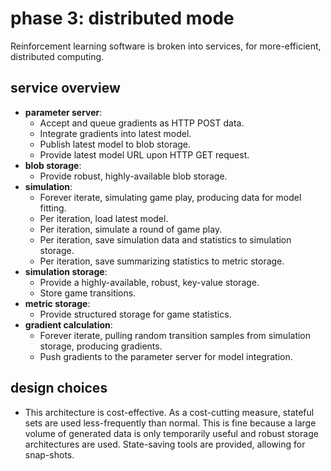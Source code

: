 # phase 3: distributed mode 

Reinforcement learning software is broken into services, for more-efficient, distributed computing. 

## service overview 

- **parameter server**: 
  - Accept and queue gradients as HTTP POST data. 
  - Integrate gradients into latest model. 
  - Publish latest model to blob storage. 
  - Provide latest model URL upon HTTP GET request. 
- **blob storage**: 
  - Provide robust, highly-available blob storage. 
- **simulation**: 
  - Forever iterate, simulating game play, producing data for model fitting. 
  - Per iteration, load latest model. 
  - Per iteration, simulate a round of game play. 
  - Per iteration, save simulation data and statistics to simulation storage. 
  - Per iteration, save summarizing statistics to metric storage. 
- **simulation storage**: 
  - Provide a highly-available, robust, key-value storage. 
  - Store game transitions. 
- **metric storage**: 
  - Provide structured storage for game statistics. 
- **gradient calculation**:
  - Forever iterate, pulling random transition samples from simulation storage, producing gradients. 
  - Push gradients to the parameter server for model integration. 

## design choices 

- This architecture is cost-effective. As a cost-cutting measure, stateful sets are used less-frequently than normal. This is fine because a large volume of generated data is only temporarily useful and robust storage architectures are used. State-saving tools are provided, allowing for snap-shots. 

